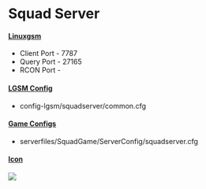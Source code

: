 # Squad Server
#### [Linuxgsm](https://linuxgsm.com/servers/squadserver/)
  * Client Port - 7787
  * Query Port - 27165
  * RCON Port - 
  
#### [LGSM Config](https://github.com/GameServerManagers/LinuxGSM/tree/master/lgsm/config-default/config-lgsm/squadserver)
  * config-lgsm/squadserver/common.cfg

#### [Game Configs](https://github.com/GameServerManagers/Game-Server-Configs/tree/main/squad)
  * serverfiles/SquadGame/ServerConfig/squadserver.cfg

#### [Icon](../icons/squad-icon.png)
![](../icons/squad-icon.png)